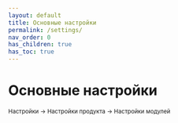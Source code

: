 ```yaml
---
layout: default
title: Основные настройки
permalink: /settings/
nav_order: 0
has_children: true
has_toc: true
---
```


# Основные настройки

<sub>Настройки → Настройки продукта → Настройки модулей</sub>
